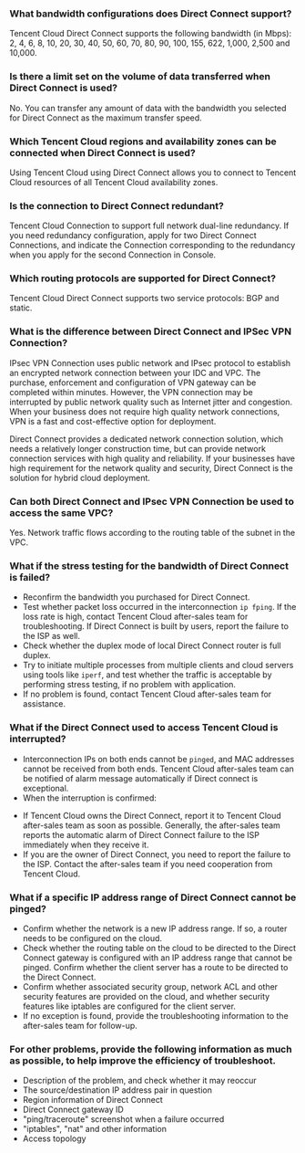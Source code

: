 ### What bandwidth configurations does Direct Connect support?
Tencent Cloud Direct Connect supports the following bandwidth (in Mbps): 2, 4, 6, 8, 10, 20, 30, 40, 50, 60, 70, 80, 90, 100, 155, 622, 1,000, 2,500 and 10,000.

### Is there a limit set on the volume of data transferred when Direct Connect is used?
No. You can transfer any amount of data with the bandwidth you selected for Direct Connect as the maximum transfer speed.

### Which Tencent Cloud regions and availability zones can be connected when Direct Connect is used?
Using Tencent Cloud using Direct Connect allows you to connect to Tencent Cloud resources of all Tencent Cloud availability zones.

### Is the connection to Direct Connect redundant?
Tencent Cloud Connection to support full network dual-line redundancy. If you need redundancy configuration, apply for two Direct Connect Connections, and indicate the Connection corresponding to the redundancy when you apply for the second Connection in Console.


### Which routing protocols are supported for Direct Connect?
Tencent Cloud Direct Connect supports two service protocols: BGP and static.

### What is the difference between Direct Connect and IPSec VPN Connection?
IPsec VPN Connection uses public network and IPsec protocol to establish an encrypted network connection between your IDC and VPC. The purchase, enforcement and configuration of VPN gateway can be completed within minutes. However, the VPN connection may be interrupted by public network quality such as Internet jitter and congestion. When your business does not require high quality network connections, VPN is a fast and cost-effective option for deployment.

Direct Connect provides a dedicated network connection solution, which needs a relatively longer construction time, but can provide network connection services with high quality and reliability. If your businesses have high requirement for the network quality and security, Direct Connect is the solution for hybrid cloud deployment.

### Can both Direct Connect and IPsec VPN Connection be used to access the same VPC?
Yes. Network traffic flows according to the routing table of the subnet in the VPC.

### What if the stress testing for the bandwidth of Direct Connect is failed?
* Reconfirm the bandwidth you purchased for Direct Connect.
* Test whether packet loss occurred in the interconnection `ip fping`. If the loss rate is high, contact Tencent Cloud after-sales team for troubleshooting. If Direct Connect is built by users, report the failure to the ISP as well.
* Check whether the duplex mode of local Direct Connect router is full duplex.
* Try to initiate multiple processes from multiple clients and cloud servers using tools like `iperf`, and test whether the traffic is acceptable by performing stress testing, if no problem with application.
* If no problem is found, contact Tencent Cloud after-sales team for assistance.

### What if the Direct Connect used to access Tencent Cloud is interrupted?
* Interconnection IPs on both ends cannot be `pinged`, and MAC addresses cannot be received from both ends. Tencent Cloud after-sales team can be notified of alarm message automatically if Direct connect is exceptional.
* When the interruption is confirmed:
 - If Tencent Cloud owns the Direct Connect, report it to Tencent Cloud after-sales team as soon as possible. Generally, the after-sales team reports the automatic alarm of Direct Connect failure to the ISP immediately when they receive it.
 - If you are the owner of Direct Connect, you need to report the failure to the ISP. Contact the after-sales team if you need cooperation from Tencent Cloud.

### What if a specific IP address range of Direct Connect cannot be pinged?
* Confirm whether the network is a new IP address range. If so, a router needs to be configured on the cloud.
* Check whether the routing table on the cloud to be directed to the Direct Connect gateway is configured with an IP address range that cannot be pinged. Confirm whether the client server has a route to be directed to the Direct Connect.
* Confirm whether associated security group, network ACL and other security features are provided on the cloud, and whether security features like iptables are configured for the client server.
* If no exception is found, provide the troubleshooting information to the after-sales team for follow-up.

### For other problems, provide the following information as much as possible, to help improve the efficiency of troubleshoot.
* Description of the problem, and check whether it may reoccur
* The source/destination IP address pair in question
* Region information of Direct Connect
* Direct Connect gateway ID
* "ping/traceroute" screenshot when a failure occurred
* "iptables", "nat" and other information
* Access topology

